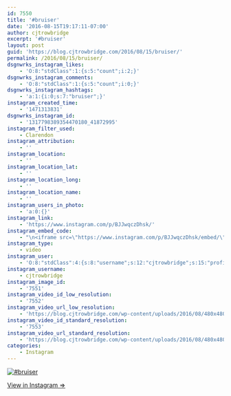```yaml
---
id: 7550
title: '#bruiser'
date: '2016-08-15T19:17:11-07:00'
author: cjtrowbridge
excerpt: '#bruiser'
layout: post
guid: 'https://blog.cjtrowbridge.com/2016/08/15/bruiser/'
permalink: /2016/08/15/bruiser/
dsgnwrks_instagram_likes:
    - 'O:8:"stdClass":1:{s:5:"count";i:2;}'
dsgnwrks_instagram_comments:
    - 'O:8:"stdClass":1:{s:5:"count";i:0;}'
dsgnwrks_instagram_hashtags:
    - 'a:1:{i:0;s:7:"bruiser";}'
instagram_created_time:
    - '1471313831'
dsgnwrks_instagram_id:
    - '1317798389354470180_41872995'
instagram_filter_used:
    - Clarendon
instagram_attribution:
    - ''
instagram_location:
    - ''
instagram_location_lat:
    - ''
instagram_location_long:
    - ''
instagram_location_name:
    - ''
instagram_users_in_photo:
    - 'a:0:{}'
instagram_link:
    - 'https://www.instagram.com/p/BJJwqczDhsk/'
instagram_embed_code:
    - "\n<iframe src=\"https://www.instagram.com/p/BJJwqczDhsk/embed/\" width=\"612\" height=\"710\" frameborder=\"0\" scrolling=\"no\" allowtransparency=\"true\" class=\"insta-image-embed\"></iframe>\n"
instagram_type:
    - video
instagram_user:
    - 'O:8:"stdClass":4:{s:8:"username";s:12:"cjtrowbridge";s:15:"profile_picture";s:96:"https://scontent.cdninstagram.com/t51.2885-19/s150x150/13724650_1188772791164794_142557231_a.jpg";s:2:"id";s:8:"41872995";s:9:"full_name";s:13:"CJ Trowbridge";}'
instagram_username:
    - cjtrowbridge
instagram_image_id:
    - '7551'
instagram_video_id_low_resolution:
    - '7552'
instagram_video_url_low_resolution:
    - 'https://blog.cjtrowbridge.com/wp-content/uploads/2016/08/480x480-video-1471313831.mp4'
instagram_video_id_standard_resolution:
    - '7553'
instagram_video_url_standard_resolution:
    - 'https://blog.cjtrowbridge.com/wp-content/uploads/2016/08/480x480-video-1471313831-1.mp4'
categories:
    - Instagram
---
```


[![#bruiser](https://blog.cjtrowbridge.com/wp-content/uploads/2016/08/1471313831-1-1.jpg)](https://www.instagram.com/p/BJJwqczDhsk/)

[View in Instagram ⇒](https://www.instagram.com/p/BJJwqczDhsk/)